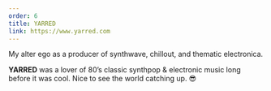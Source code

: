 ```yaml
---
order: 6
title: YARRED
link: https://www.yarred.com
---
```


My alter ego as a producer of synthwave, chillout, and thematic electronica.

**YARRED** was a lover of 80’s classic synthpop & electronic music long before it was cool. Nice to see the world catching up. 😎